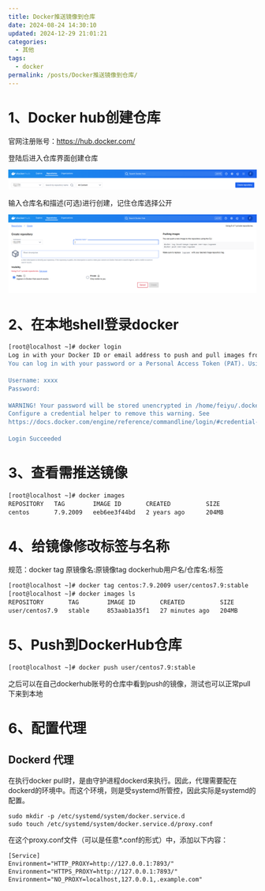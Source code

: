 ```yaml
---
title: Docker推送镜像到仓库
date: 2024-08-24 14:30:10
updated: 2024-12-29 21:01:21
categories:
  - 其他
tags:
  - docker
permalink: /posts/Docker推送镜像到仓库/
---
```

# 1、Docker hub创建仓库

官网注册账号：https://hub.docker.com/

登陆后进入仓库界面创建仓库

![image-20240815133941043](Docker推送镜像到仓库/image-20240815133941043-1731303421819-1.png)

输入仓库名和描述(可选)进行创建，记住仓库选择公开

![image-20240815134032524](Docker推送镜像到仓库/image-20240815134032524-1731303421820-2.png)

# 2、在本地shell登录docker

```bash
[root@localhost ~]# docker login
Log in with your Docker ID or email address to push and pull images from Docker Hub. If you don't have a Docker ID, head over to https://hub.docker.com/ to create one.
You can log in with your password or a Personal Access Token (PAT). Using a limited-scope PAT grants better security and is required for organizations using SSO. Learn more at https://docs.docker.com/go/access-tokens/

Username: xxxx
Password: 

WARNING! Your password will be stored unencrypted in /home/feiyu/.docker/config.json.
Configure a credential helper to remove this warning. See
https://docs.docker.com/engine/reference/commandline/login/#credential-stores

Login Succeeded
```

# 3、查看需推送镜像

```bash
[root@localhost ~]# docker images 
REPOSITORY   TAG        IMAGE ID       CREATED          SIZE
centos       7.9.2009   eeb6ee3f44bd   2 years ago      204MB
```

# 4、给镜像修改标签与名称

规范：docker tag 原镜像名:原镜像tag dockerhub用户名/仓库名:标签

```bash
[root@localhost ~]# docker tag centos:7.9.2009 user/centos7.9:stable
[root@localhost ~]# docker images ls
REPOSITORY       TAG        IMAGE ID       CREATED          SIZE
user/centos7.9   stable     853aab1a35f1   27 minutes ago   204MB
```

# 5、Push到DockerHub仓库

```bash
[root@localhost ~]# docker push user/centos7.9:stable

```

之后可以在自己dockerhub账号的仓库中看到push的镜像，测试也可以正常pull下来到本地

# 6、配置代理

## Dockerd 代理

在执行docker pull时，是由守护进程dockerd来执行。因此，代理需要配在dockerd的环境中。而这个环境，则是受systemd所管控，因此实际是systemd的配置。

```text
sudo mkdir -p /etc/systemd/system/docker.service.d
sudo touch /etc/systemd/system/docker.service.d/proxy.conf
```

在这个proxy.conf文件（可以是任意*.conf的形式）中，添加以下内容：

```text
[Service]
Environment="HTTP_PROXY=http://127.0.0.1:7893/"
Environment="HTTPS_PROXY=http://127.0.0.1:7893/"
Environment="NO_PROXY=localhost,127.0.0.1,.example.com"
```
